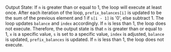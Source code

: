 Output State: 
If `n` is greater than or equal to 1, the loop will execute at least once. After each iteration of the loop, `prefix_balances[i]` is updated to be the sum of the previous element and 1 if `s[i - 1]` is '0', else subtract 1. The loop updates `balance` and `index` accordingly. If `n` is less than 1, the loop does not execute. 
Therefore, the output state is that `n` is greater than or equal to 1, `x` is a specific value, `s` is set to a specific value, `index` is adjusted, `balance` is updated, `prefix_balances` is updated. If `n` is less than 1, the loop does not execute.